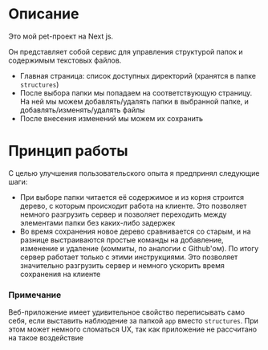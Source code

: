 
# Описание

Это мой pet-проект на Next js.

Он представляет собой сервис для управления структурой папок и содержимым текстовых файлов.

- Главная страница: список доступных директорий (хранятся в папке `structures`)
- После выбора папки мы попадаем на соответствующую страницу. На ней мы можем добавлять/удалять папки в выбранной папке, и добавлять/изменять/удалять файлы
- После внесения изменений мы можем их сохранить

# Принцип работы

С целью улучшения пользовательского опыта я предпринял следующие шаги:

- При выборе папки читается её содержимое и из корня строится дерево, с которым происходит работа на клиенте. Это позволяет немного разгрузить сервер и позволяет переходить между элементами папки без каких-либо задержек
- Во время сохранения новое дерево сравнивается со старым, и на разнице выстраиваются простые команды на добавление, изменение и удаление (коммиты, по аналогии с Github'ом). По итогу сервер работает только с этими инструкциями. Это позволяет значительно разгрузить сервер и немного ускорить время сохранения на клиенте

### Примечание

Веб-приложение имеет удивительное свойство переписывать само себя, если выставить наблюдение за папкой `app` вместо `structures`. При этом может немного сломаться UX, так как приложение не рассчитано на такое воздействие
